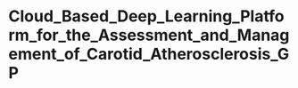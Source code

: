 # Cloud_Based_Deep_Learning_Platform_for_the_Assessment_and_Management_of_Carotid_Atherosclerosis_GP